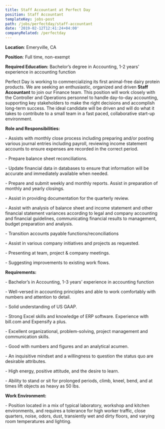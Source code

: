 ```yaml
---
title: Staff Accountant at Perfect Day
position: Staff Accountant
templateKey: jobs-post
path: /jobs/perfectday/staff-accountant
date: '2019-02-12T12:41:24+04:00'
companyRelated: /perfectday
---
```

**Location**: Emeryville, CA

**Position**: Full time, non-exempt

**Required Education:** Bachelor’s degree in Accounting, 1-2 years’ experience in accounting function

Perfect Day is working to commercializing its first animal-free dairy protein products. We are seeking an enthusiastic, organized and driven **Staff Accountant** to join our Finance team. This position will work closely with the Controller and Operations personnel to handle day-to-day accounting, supporting key stakeholders to make the right decisions and accomplish long-term success. The ideal candidate will be driven and will do what it takes to contribute to a small team in a fast paced, collaborative start-up environment.

**Role and Responsibilities:**

\- Assists with monthly close process including preparing and/or posting various journal entries including payroll, reviewing income statement accounts to ensure expenses are recorded in the correct period.

\- Prepare balance sheet reconciliations.

\- Update financial data in databases to ensure that information will be accurate and immediately available when needed.

\- Prepare and submit weekly and monthly reports. Assist in preparation of monthly and yearly closings.

\- Assist in providing documentation for the quarterly review.

\- Assist with analysis of balance sheet and income statement and other financial statement variances according to legal and company accounting and financial guidelines, communicating financial results to management, budget preparation and analysis.

\- Transition accounts payable functions/reconciliations

\- Assist in various company initiatives and projects as requested.

\- Presenting at team, project & company meetings.

\- Suggesting improvements to existing work flows.



**Requirements:**

\- Bachelor’s in Accounting, 1-3 years’ experience in accounting function

\- Well-versed in accounting principles and able to work comfortably with numbers and attention to detail.

\- Solid understanding of US GAAP.

\- Strong Excel skills and knowledge of ERP software. Experience with bill.com and Expensify a plus.

\- Excellent organizational, problem-solving, project management and communication skills.

\- Good with numbers and figures and an analytical acumen.

\- An inquisitive mindset and a willingness to question the status quo are desirable attributes.

\- High energy, positive attitude, and the desire to learn.

\- Ability to stand or sit for prolonged periods, climb, kneel, bend, and at times lift objects as heavy as 50 lbs.



**Work Environment:**

\- Position located in a mix of typical laboratory, workshop and kitchen environments, and requires a tolerance for high worker traffic, close quarters, noise, odors, dust, transiently wet and dirty floors, and varying room temperatures and lighting.
